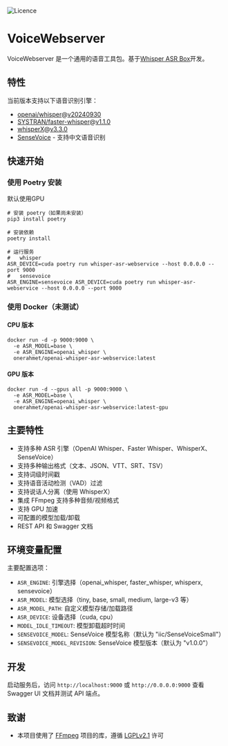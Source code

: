 
![Licence](https://img.shields.io/github/license/ahmetoner/whisper-asr-webservice.svg)

# VoiceWebserver

VoiceWebserver 是一个通用的语音工具包。基于[Whisper ASR Box](https://github.com/ahmetoner/whisper-asr-webservice)开发。

## 特性

当前版本支持以下语音识别引擎：

- [openai/whisper](https://github.com/openai/whisper)@[v20240930](https://github.com/openai/whisper/releases/tag/v20240930)
- [SYSTRAN/faster-whisper](https://github.com/SYSTRAN/faster-whisper)@[v1.1.0](https://github.com/SYSTRAN/faster-whisper/releases/tag/v1.1.0)
- [whisperX](https://github.com/m-bain/whisperX)@[v3.3.0](https://github.com/m-bain/whisperX/releases/tag/v3.3.0)
- [SenseVoice](https://github.com/iic/SenseVoice) - 支持中文语音识别

## 快速开始

### 使用 Poetry 安装
默认使用GPU
```shell
# 安装 poetry（如果尚未安装）
pip3 install poetry

# 安装依赖
poetry install

# 运行服务
#   whisper
ASR_DEVICE=cuda poetry run whisper-asr-webservice --host 0.0.0.0 --port 9000
#   sensevoice
ASR_ENGINE=sensevoice ASR_DEVICE=cuda poetry run whisper-asr-webservice --host 0.0.0.0 --port 9000
```

### 使用 Docker（未测试）

#### CPU 版本

```shell
docker run -d -p 9000:9000 \
  -e ASR_MODEL=base \
  -e ASR_ENGINE=openai_whisper \
  onerahmet/openai-whisper-asr-webservice:latest
```

#### GPU 版本

```shell
docker run -d --gpus all -p 9000:9000 \
  -e ASR_MODEL=base \
  -e ASR_ENGINE=openai_whisper \
  onerahmet/openai-whisper-asr-webservice:latest-gpu
```


## 主要特性

- 支持多种 ASR 引擎（OpenAI Whisper、Faster Whisper、WhisperX、SenseVoice）
- 支持多种输出格式（文本、JSON、VTT、SRT、TSV）
- 支持词级时间戳
- 支持语音活动检测（VAD）过滤
- 支持说话人分离（使用 WhisperX）
- 集成 FFmpeg 支持多种音频/视频格式
- 支持 GPU 加速
- 可配置的模型加载/卸载
- REST API 和 Swagger 文档

## 环境变量配置

主要配置选项：

- `ASR_ENGINE`: 引擎选择（openai_whisper, faster_whisper, whisperx, sensevoice）
- `ASR_MODEL`: 模型选择（tiny, base, small, medium, large-v3 等）
- `ASR_MODEL_PATH`: 自定义模型存储/加载路径
- `ASR_DEVICE`: 设备选择（cuda, cpu）
- `MODEL_IDLE_TIMEOUT`: 模型卸载超时时间
- `SENSEVOICE_MODEL`: SenseVoice 模型名称（默认为 "iic/SenseVoiceSmall"）
- `SENSEVOICE_MODEL_REVISION`: SenseVoice 模型版本（默认为 "v1.0.0"）

## 开发

启动服务后，访问 `http://localhost:9000` 或 `http://0.0.0.0:9000` 查看 Swagger UI 文档并测试 API 端点。

## 致谢

- 本项目使用了 [FFmpeg](http://ffmpeg.org) 项目的库，遵循 [LGPLv2.1](http://www.gnu.org/licenses/old-licenses/lgpl-2.1.html) 许可
